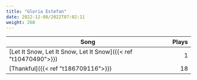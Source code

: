 ```yaml
---
title: "Gloria Estefan"
date: 2022-12-08/2022T07:02:11
weight: 268
---
```




 Song | Plays 
----- | -----:
[Let It Snow, Let It Snow, Let It Snow]({{< ref "t10470490">}}) | 1
[Thankful]({{< ref "t186709116">}}) | 18
